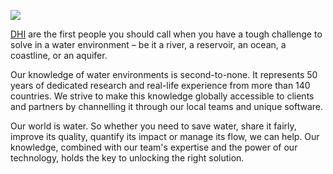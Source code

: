 ![](https://www.dhigroup.com/-/media/shared%20content/global/global%20repository/logos/dhi/dhi_logo_pos_rgb_nomargin.png)

[DHI](https://www.dhigroup.com/) are the first people you should call when you have a tough challenge to solve in a water environment – be it a river, a reservoir, an ocean, a coastline, or an aquifer.

Our knowledge of water environments is second-to-none. It represents 50 years of dedicated research and real-life experience from more than 140 countries. We strive to make this knowledge globally accessible to clients and partners by channelling it through our local teams and unique software.

Our world is water. So whether you need to save water, share it fairly, improve its quality, quantify its impact or manage its flow, we can help. Our knowledge, combined with our team's expertise and the power of our technology, holds the key to unlocking the right solution.
